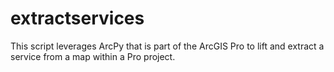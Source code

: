 # extractservices
This script leverages ArcPy that is part of the ArcGIS Pro to lift and extract a service from a map within a Pro project.
